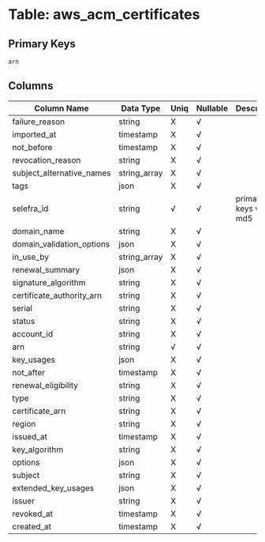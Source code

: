 # Table: aws_acm_certificates

## Primary Keys 

```
arn
```


## Columns 

|  Column Name   |  Data Type  | Uniq | Nullable | Description | 
|  ----  | ----  | ----  | ----  | ---- | 
| failure_reason | string | X | √ |  | 
| imported_at | timestamp | X | √ |  | 
| not_before | timestamp | X | √ |  | 
| revocation_reason | string | X | √ |  | 
| subject_alternative_names | string_array | X | √ |  | 
| tags | json | X | √ |  | 
| selefra_id | string | √ | √ | primary keys value md5 | 
| domain_name | string | X | √ |  | 
| domain_validation_options | json | X | √ |  | 
| in_use_by | string_array | X | √ |  | 
| renewal_summary | json | X | √ |  | 
| signature_algorithm | string | X | √ |  | 
| certificate_authority_arn | string | X | √ |  | 
| serial | string | X | √ |  | 
| status | string | X | √ |  | 
| account_id | string | X | √ |  | 
| arn | string | √ | √ |  | 
| key_usages | json | X | √ |  | 
| not_after | timestamp | X | √ |  | 
| renewal_eligibility | string | X | √ |  | 
| type | string | X | √ |  | 
| certificate_arn | string | X | √ |  | 
| region | string | X | √ |  | 
| issued_at | timestamp | X | √ |  | 
| key_algorithm | string | X | √ |  | 
| options | json | X | √ |  | 
| subject | string | X | √ |  | 
| extended_key_usages | json | X | √ |  | 
| issuer | string | X | √ |  | 
| revoked_at | timestamp | X | √ |  | 
| created_at | timestamp | X | √ |  | 


